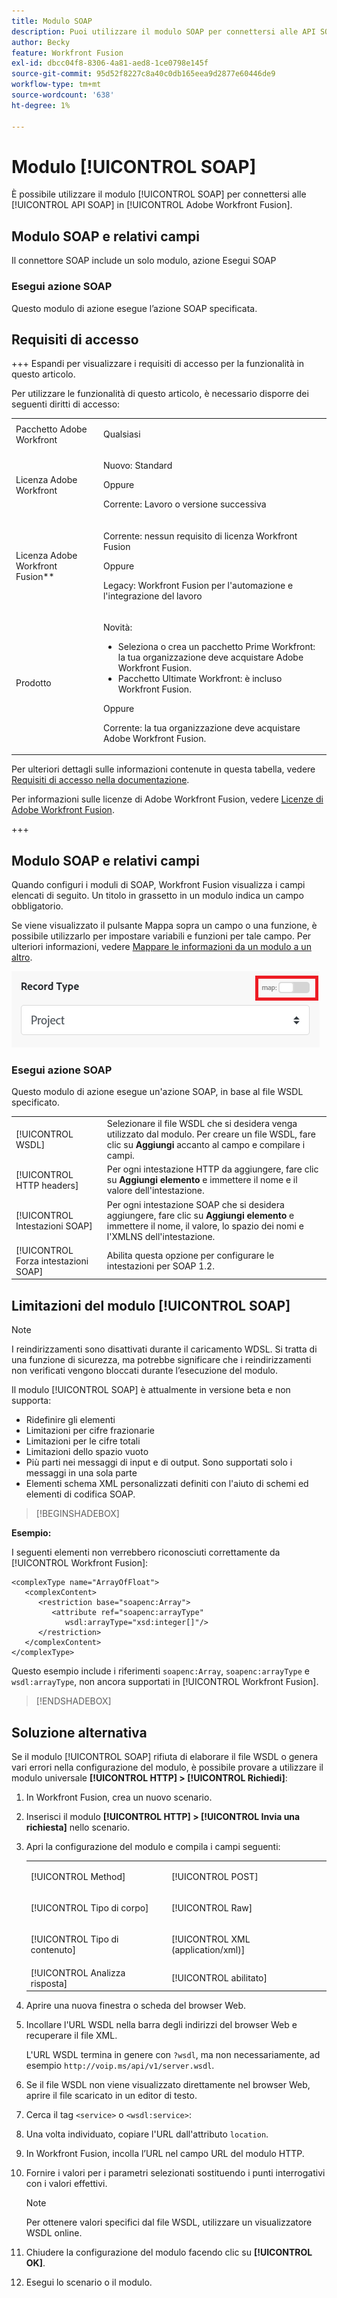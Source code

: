 ```yaml
---
title: Modulo SOAP
description: Puoi utilizzare il modulo SOAP per connettersi alle API SOAP in Adobe Workfront Fusion.
author: Becky
feature: Workfront Fusion
exl-id: dbcc04f8-8306-4a81-aed8-1ce0798e145f
source-git-commit: 95d52f8227c8a40c0db165eea9d2877e60446de9
workflow-type: tm+mt
source-wordcount: '638'
ht-degree: 1%

---
```


# Modulo [!UICONTROL SOAP]

È possibile utilizzare il modulo [!UICONTROL SOAP] per connettersi alle [!UICONTROL API SOAP] in [!UICONTROL Adobe Workfront Fusion].

## Modulo SOAP e relativi campi

Il connettore SOAP include un solo modulo, azione Esegui SOAP

### Esegui azione SOAP

Questo modulo di azione esegue l’azione SOAP specificata.



## Requisiti di accesso

+++ Espandi per visualizzare i requisiti di accesso per la funzionalità in questo articolo.

Per utilizzare le funzionalità di questo articolo, è necessario disporre dei seguenti diritti di accesso:

<table style="table-layout:auto">
 <col> 
 <col> 
 <tbody> 
  <tr> 
   <td role="rowheader">Pacchetto Adobe Workfront</td> 
   <td> <p>Qualsiasi</p> </td> 
  </tr> 
  <tr data-mc-conditions=""> 
   <td role="rowheader">Licenza Adobe Workfront</td> 
   <td> <p>Nuovo: Standard</p><p>Oppure</p><p>Corrente: Lavoro o versione successiva</p> </td> 
  </tr> 
  <tr> 
   <td role="rowheader">Licenza Adobe Workfront Fusion**</td> 
   <td>
   <p>Corrente: nessun requisito di licenza Workfront Fusion</p>
   <p>Oppure</p>
   <p>Legacy: Workfront Fusion per l'automazione e l'integrazione del lavoro </p>
   </td> 
  </tr> 
  <tr> 
   <td role="rowheader">Prodotto</td> 
   <td>
   <p>Novità:</p> <ul><li>Seleziona o crea un pacchetto Prime Workfront: la tua organizzazione deve acquistare Adobe Workfront Fusion.</li><li>Pacchetto Ultimate Workfront: è incluso Workfront Fusion.</li></ul>
   <p>Oppure</p>
   <p>Corrente: la tua organizzazione deve acquistare Adobe Workfront Fusion.</p>
   </td> 
  </tr>
 </tbody> 
</table>

Per ulteriori dettagli sulle informazioni contenute in questa tabella, vedere [Requisiti di accesso nella documentazione](/help/workfront-fusion/references/licenses-and-roles/access-level-requirements-in-documentation.md).

Per informazioni sulle licenze di Adobe Workfront Fusion, vedere [Licenze di Adobe Workfront Fusion](/help/workfront-fusion/set-up-and-manage-workfront-fusion/licensing-operations-overview/license-automation-vs-integration.md).

+++

## Modulo SOAP e relativi campi

Quando configuri i moduli di SOAP, Workfront Fusion visualizza i campi elencati di seguito.  Un titolo in grassetto in un modulo indica un campo obbligatorio.

Se viene visualizzato il pulsante Mappa sopra un campo o una funzione, è possibile utilizzarlo per impostare variabili e funzioni per tale campo. Per ulteriori informazioni, vedere [Mappare le informazioni da un modulo a un altro](/help/workfront-fusion/create-scenarios/map-data/map-data-from-one-to-another.md).

![Attiva/Disattiva mappa](/help/workfront-fusion/references/apps-and-modules/assets/map-toggle-350x74.png)

### Esegui azione SOAP

Questo modulo di azione esegue un&#39;azione SOAP, in base al file WSDL specificato.

<table style="table-layout:auto">
 <col> 
 </col> 
 <col> 
 </col> 
 <tbody> 
  <tr> 
   <td>[!UICONTROL WSDL]</td> 
   <td> Selezionare il file WSDL che si desidera venga utilizzato dal modulo. Per creare un file WSDL, fare clic su <b>Aggiungi</b> accanto al campo e compilare i campi. </td> 
  </tr> 
  <tr> 
   <td>[!UICONTROL HTTP headers]</td> 
   <td> Per ogni intestazione HTTP da aggiungere, fare clic su <b>Aggiungi elemento</b> e immettere il nome e il valore dell'intestazione.</td> 
  </tr> 
  <tr> 
   <td>[!UICONTROL Intestazioni SOAP]</td> 
   <td> Per ogni intestazione SOAP che si desidera aggiungere, fare clic su <b>Aggiungi elemento</b> e immettere il nome, il valore, lo spazio dei nomi e l'XMLNS dell'intestazione.</td> 
  </tr> 
  <tr data-mc-conditions=""> 
   <td>[!UICONTROL Forza intestazioni SOAP]</td> 
   <td> Abilita questa opzione per configurare le intestazioni per SOAP 1.2. </td> 
  </tr> 
  </tbody> 
</table>

## Limitazioni del modulo [!UICONTROL SOAP]

>[!NOTE]
>
>I reindirizzamenti sono disattivati durante il caricamento WDSL. Si tratta di una funzione di sicurezza, ma potrebbe significare che i reindirizzamenti non verificati vengono bloccati durante l’esecuzione del modulo.

Il modulo [!UICONTROL SOAP] è attualmente in versione beta e non supporta:

* Ridefinire gli elementi
* Limitazioni per cifre frazionarie
* Limitazioni per le cifre totali
* Limitazioni dello spazio vuoto
* Più parti nei messaggi di input e di output. Sono supportati solo i messaggi in una sola parte
* Elementi schema XML personalizzati definiti con l&#39;aiuto di schemi ed elementi di codifica SOAP.

>[!BEGINSHADEBOX]

**Esempio:**

I seguenti elementi non verrebbero riconosciuti correttamente da [!UICONTROL Workfront Fusion]:

```
<complexType name="ArrayOfFloat">
   <complexContent>
      <restriction base="soapenc:Array">
         <attribute ref="soapenc:arrayType"
            wsdl:arrayType="xsd:integer[]"/>
      </restriction>
   </complexContent>
</complexType>
```

Questo esempio include i riferimenti `soapenc:Array`, `soapenc:arrayType` e `wsdl:arrayType`, non ancora supportati in [!UICONTROL Workfront Fusion].

>[!ENDSHADEBOX]

## Soluzione alternativa

Se il modulo [!UICONTROL SOAP] rifiuta di elaborare il file WSDL o genera vari errori nella configurazione del modulo, è possibile provare a utilizzare il modulo universale **[!UICONTROL HTTP] > [!UICONTROL Richiedi]**:

1. In Workfront Fusion, crea un nuovo scenario.
1. Inserisci il modulo **[!UICONTROL HTTP] > [!UICONTROL Invia una richiesta]** nello scenario.
1. Apri la configurazione del modulo e compila i campi seguenti:

   <table style="table-layout:auto"> 
    <col> 
    <col> 
    <tbody> 
     <tr> 
      <td role="rowheader">[!UICONTROL Method]</td> 
      <td> <p>[!UICONTROL POST]</p> </td> 
     </tr> 
     <tr data-mc-conditions=""> 
      <td role="rowheader">[!UICONTROL Tipo di corpo]</td> 
      <td> <p>[!UICONTROL Raw]</p> </td>
     </tr> 
     <tr> 
      <td role="rowheader">[!UICONTROL Tipo di contenuto]</td> 
      <td> <p>[!UICONTROL XML (application/xml)]</p> </td> 
     </tr> 
     <tr> 
      <td role="rowheader">[!UICONTROL Analizza risposta]</td> 
      <td>[!UICONTROL abilitato]</td> 
     </tr> 
    </tbody> 
   </table>

   <!--![Workaround](/help/workfront-fusion/references/apps-and-modules/assets/workaround-350x443.png)-->

1. Aprire una nuova finestra o scheda del browser Web.
1. Incollare l&#39;URL WSDL nella barra degli indirizzi del browser Web e recuperare il file XML.

   L&#39;URL WSDL termina in genere con `?wsdl`, ma non necessariamente, ad esempio `http://voip.ms/api/v1/server.wsdl`.

1. Se il file WSDL non viene visualizzato direttamente nel browser Web, aprire il file scaricato in un editor di testo.
1. Cerca il tag `<service>` o `<wsdl:service>`:

   <!--![Service](/help/workfront-fusion/references/apps-and-modules/assets/service-350x65.png)-->

1. Una volta individuato, copiare l&#39;URL dall&#39;attributo `location`.
1. In Workfront Fusion, incolla l’URL nel campo URL del modulo HTTP.
1. Fornire i valori per i parametri selezionati sostituendo i punti interrogativi con i valori effettivi.

   >[!NOTE]
   >
   > Per ottenere valori specifici dal file WSDL, utilizzare un visualizzatore WSDL online.

   <!--![Request](/help/workfront-fusion/references/apps-and-modules/assets/request-xml-350x172.png)-->

1. Chiudere la configurazione del modulo facendo clic su **[!UICONTROL OK]**.
1. Esegui lo scenario o il modulo.

